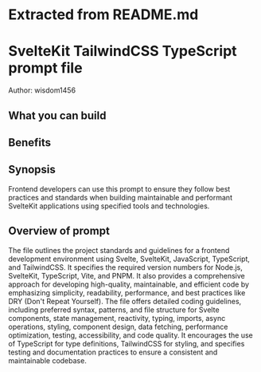 # Extracted from README.md

# SvelteKit TailwindCSS TypeScript  prompt file

Author: wisdom1456

## What you can build


## Benefits


## Synopsis
Frontend developers can use this prompt to ensure they follow best practices and standards when building maintainable and performant SvelteKit applications using specified tools and technologies.

## Overview of  prompt
The  file outlines the project standards and guidelines for a frontend development environment using Svelte, SvelteKit, JavaScript, TypeScript, and TailwindCSS. It specifies the required version numbers for Node.js, SvelteKit, TypeScript, Vite, and PNPM. It also provides a comprehensive approach for developing high-quality, maintainable, and efficient code by emphasizing simplicity, readability, performance, and best practices like DRY (Don't Repeat Yourself). The file offers detailed coding guidelines, including preferred syntax, patterns, and file structure for Svelte components, state management, reactivity, typing, imports, async operations, styling, component design, data fetching, performance optimization, testing, accessibility, and code quality. It encourages the use of TypeScript for type definitions, TailwindCSS for styling, and specifies testing and documentation practices to ensure a consistent and maintainable codebase.


